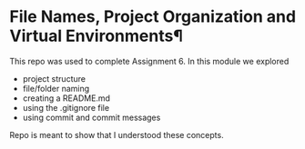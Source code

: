 # File Names, Project Organization and Virtual Environments¶

This repo was used to complete Assignment 6. In this module we explored

 - project structure
 - file/folder naming
 - creating a README.md
 - using the .gitignore file
 - using commit and commit messages


Repo is meant to show that I understood these concepts.
